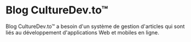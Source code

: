 # Blog CultureDev.to™
 Blog CultureDev.to™ a besoin d'un système de gestion d'articles qui sont liés au développement d'applications Web et mobiles en ligne.
